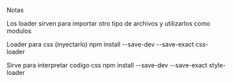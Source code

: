 Notas

Los loader sirven para importar otro tipo de archivos y utilizarlos como modulos

Loader para css (inyectarlo)
npm install --save-dev --save-exact css-loader

Sirve para interpretar codigo css
npm install --save-dev --save-exact style-loader
